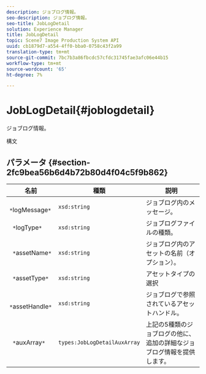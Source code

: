 ```yaml
---
description: ジョブログ情報。
seo-description: ジョブログ情報。
seo-title: JobLogDetail
solution: Experience Manager
title: JobLogDetail
topic: Scene7 Image Production System API
uuid: cb1879d7-a554-4ff0-bba0-0758c43f2a99
translation-type: tm+mt
source-git-commit: 7bc7b3a86fbcdc57cfdc31745fae3afc06e44b15
workflow-type: tm+mt
source-wordcount: '65'
ht-degree: 7%

---
```



# JobLogDetail{#joblogdetail}

ジョブログ情報。

構文

## パラメータ {#section-2fc9bea56b6d4b72b80d4f04c5f9b862}

| 名前 | 種類 | 説明 |
|---|---|---|
| ` *`logMessage`*` | `xsd:string` | ジョブログ内のメッセージ。 |
| ` *`logType`*` | `xsd:string` | ジョブログファイルの種類。 |
| ` *`assetName`*` | `xsd:string` | ジョブログ内のアセットの名前（オプション）。 |
| ` *`assetType`*` | `xsd:string` | アセットタイプの選択 |
| ` *`assetHandle`*` | `xsd:string` | ジョブログで参照されているアセットハンドル。 |
| ` *`auxArray`*` | `types:JobLogDetailAuxArray` | 上記の5種類のジョブログの他に、追加の詳細なジョブログ情報を提供します。 |

